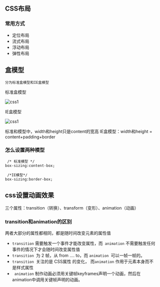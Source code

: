 CSS布局
---
 ### 常用方式
 * 定位布局
 * 流式布局
 * 浮动布局
 * 弹性布局
 
盒模型
---
 
 ```分为标准盒模型和IE盒模型```
 
 标准盒模型
 
 ![css1](https://github.com/cyanhong/web/blob/master/images/css-1.png)
 
 IE盒模型
 
 ![css1](https://github.com/cyanhong/web/blob/master/images/css-2.png)
 
  标准和模型中，width和height只是content的宽高
  IE盒模型：width和height = content+padding+border
  
  ### 怎么设置两种模型
  
  ```
   /* 标准模型 */
  box-sizing:content-box;

   /*IE模型*/
  box-sizing:border-box;
```

css设置动画效果
---

三个属性：transition（转换）、transform（变形）、animation（动画）

### transition和animation的区别

两者大部分的属性都相同，都是随时间改变元素的属性值

* ```transition``` 需要触发一个事件才能改变属性，而``` animation``` 不需要触发任何事件的情况下才会随时间改变属性值
* ```transition ```为 2 帧，从 from .... to，而 ```animation ```可以一帧一帧的。
* ```transition ```关注的是 CSS属性 的变化， 而```animation``` 作用于元素本身而不是样式属性
* ``` animation``` 制作动画必须用关键帧keyframes声明一个动画，然后在 animation中调用关键帧声明的动画。












 
 
 

